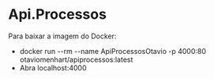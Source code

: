 # Api.Processos

Para baixar a imagem do Docker: 
- docker run --rm --name ApiProcessosOtavio -p 4000:80 otaviomenhart/apiprocessos:latest
- Abra localhost:4000
